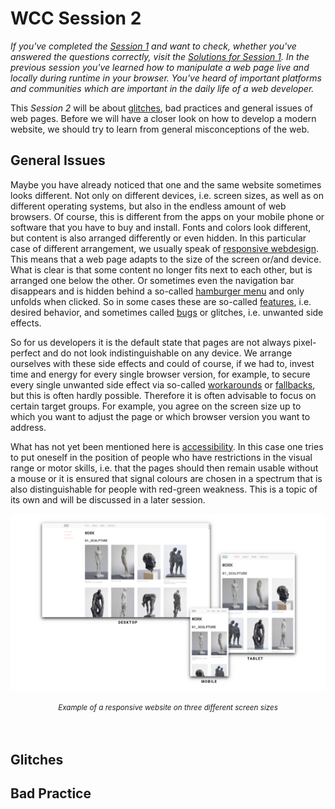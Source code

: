 # WCC Session 2

*If you've completed the [Session 1](../WCC-Session-1) and want to check, whether you've answered the questions correctly, visit the [Solutions for Session 1](../WCC-Session-1/solutions.md).
In the previous session you've learned how to manipulate a web page live and locally during runtime in your browser.
You've heard of important platforms and communities which are important in the daily life of a web developer.*

This *Session 2* will be about [glitches](../WCC-Glossary/#glitches), bad practices and general issues of web pages.
Before we will have a closer look on how to develop a modern website, we should try to learn from general misconceptions of the web.

## General Issues

Maybe you have already noticed that one and the same website sometimes looks different.
Not only on different devices, i.e. screen sizes, as well as on different operating systems, but also in the endless amount of web browsers.
Of course, this is different from the apps on your mobile phone or software that you have to buy and install.
Fonts and colors look different, but content is also arranged differently or even hidden.
In this particular case of different arrangement, we usually speak of [responsive webdesign](../WCC-Glossary/#responsive-webdesign).
This means that a web page adapts to the size of the screen or/and device.
What is clear is that some content no longer fits next to each other, but is arranged one below the other.
Or sometimes even the navigation bar disappears and is hidden behind a so-called [hamburger menu](../WCC-Glossary/#hamburger-menu) and only unfolds when clicked.
So in some cases these are so-called [features](../WCC-Glossary/#feature), i.e. desired behavior, and sometimes called [bugs](../WCC-Glossary/#bug) or glitches, i.e. unwanted side effects.

So for us developers it is the default state that pages are not always pixel-perfect and do not look indistinguishable on any device.
We arrange ourselves with these side effects and could of course, if we had to, invest time and energy for every single browser version, for example, to secure every single unwanted side effect via so-called [workarounds](../WCC-Glossary/#workaround) or [fallbacks](../WCC-Glossary/#fallback), but this is often hardly possible.
Therefore it is often advisable to focus on certain target groups.
For example, you agree on the screen size up to which you want to adjust the page or which browser version you want to address.

What has not yet been mentioned here is [accessibility](../WCC-Glossary/#accessibility-a11y).
In this case one tries to put oneself in the position of people who have restrictions in the visual range or motor skills, i.e. that the pages should then remain usable without a mouse or it is ensured that signal colours are chosen in a spectrum that is also distinguishable for people with red-green weakness.
This is a topic of its own and will be discussed in a later session.

![Example of a responsive website](./responsive-webdesign.png)
<div align="center">
  <small><i>Example of a responsive website on three different screen sizes</i></small>
</div>
<br><br>

## Glitches

## Bad Practice


